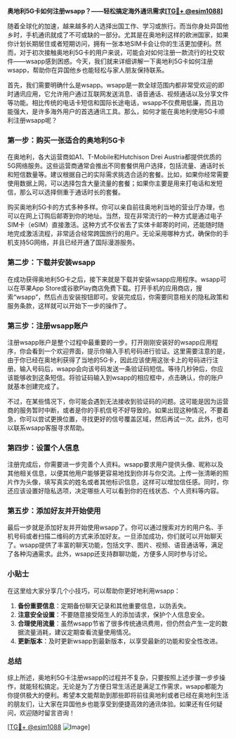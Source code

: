**奥地利5G卡如何注册wsapp？——轻松搞定海外通讯需求[[TG💪+ @esim1088](https://t.me/s/esim1088)]**

随着全球化的加速，越来越多的人选择出国工作、学习或旅行。而当你身处异国他乡时，手机通讯就成了不可或缺的一部分。尤其是在奥地利这样的欧洲国家，如果你计划长期居住或者短期访问，拥有一张本地SIM卡会让你的生活更加便利。然而，对于初次接触奥地利5G卡的用户来说，可能会对如何注册一款流行的社交软件——wsapp感到困惑。今天，我们就来详细讲解一下奥地利5G卡如何注册wsapp，帮助你在异国他乡也能轻松与家人朋友保持联系。

首先，我们需要明确什么是wsapp。wsapp是一款全球范围内都非常受欢迎的即时通讯应用，它允许用户通过互联网发送消息、语音通话、视频通话以及分享文件等功能。相比传统的电话卡短信和国际长途电话，wsapp不仅费用低廉，而且功能强大，是许多海外用户的首选通讯工具。那么，如何才能在奥地利使用5G卡顺利注册wsapp呢？

### 第一步：购买一张适合的奥地利5G卡

在奥地利，各大运营商如A1、T-Mobile和Hutchison Drei Austria都提供优质的5G网络服务。这些运营商通常会推出不同套餐供用户选择，包括流量、通话时长和短信数量等。建议根据自己的实际需求挑选合适的套餐。比如，如果你经常需要使用数据上网，可以选择包含大量流量的套餐；如果你主要是用来打电话和发短信，那么可以选择侧重于通话时长的套餐。

购买奥地利5G卡的方式多种多样。你可以亲自前往奥地利当地的营业厅办理，也可以在网上订购后邮寄到你的地址。当然，现在非常流行的一种方式是通过电子SIM卡（eSIM）直接激活。这种方式不仅省去了实体卡邮寄的时间，还能随时随地完成激活流程，非常适合经常跨国旅行的用户。无论采用哪种方式，确保你的手机支持5G网络，并且已经开通了国际漫游服务。

### 第二步：下载并安装wsapp

在成功获得奥地利5G卡之后，接下来就是下载并安装wsapp应用程序。wsapp可以在苹果App Store或谷歌Play商店免费下载。打开手机的应用商店，搜索“wsapp”，然后点击安装按钮即可。安装完成后，你需要同意相关的隐私政策和服务条款，这样就可以开始下一步的操作了。

### 第三步：注册wsapp账户

注册wsapp账户是整个过程中最重要的一步。打开刚刚安装好的wsapp应用程序，你会看到一个欢迎界面，提示你输入手机号码进行验证。这里需要注意的是，由于你已经在奥地利获得了当地的5G卡，因此应该使用这张卡上的号码进行注册。输入号码后，wsapp会向该号码发送一条验证码短信。等待几秒钟后，你应该能够收到这条短信。将验证码输入到wsapp的相应框中，点击确认，你的账户就基本创建完成了。

不过，在某些情况下，你可能会遇到无法接收到验证码的问题。这可能是因为运营商的服务暂时中断，或者是你的手机信号不好导致的。如果出现这种情况，不要着急，你可以尝试更换位置，寻找更好的信号覆盖区域，然后再试一次。此外，也可以联系wsapp客服寻求帮助。

### 第四步：设置个人信息

注册完成后，你需要进一步完善个人资料。wsapp要求用户提供头像、昵称以及其他相关信息，以便其他用户能够更容易地找到你并与你交流。上传一张清晰的照片作为头像，填写真实的姓名或者其他标识信息，这样可以增加信任感。同时，你还应该设置好隐私选项，决定哪些人可以看到你的在线状态、个人资料等内容。

### 第五步：添加好友并开始使用

最后一步就是添加好友并开始使用wsapp了。你可以通过搜索对方的用户名、手机号码或者扫描二维码的方式来添加好友。一旦添加成功，你们就可以开始聊天了。wsapp提供了丰富的聊天功能，包括文字、图片、视频、语音通话等，满足了各种沟通需求。此外，wsapp还支持群聊功能，方便多人同时参与讨论。

### 小贴士

在这里给大家分享几个小技巧，可以帮助你更好地利用wsapp：

1. **备份重要信息**：定期备份聊天记录和其他重要信息，以防丢失。
2. **注意安全设置**：不要随意接受陌生人的添加请求，保护个人信息安全。
3. **合理使用流量**：虽然wsapp节省了很多传统通讯费用，但仍然会产生一定的数据流量消耗，建议定期查看流量使用情况。
4. **更新版本**：及时更新wsapp到最新版本，以享受最新的功能和安全性改进。

### 总结

综上所述，奥地利5G卡注册wsapp的过程并不复杂，只要按照上述步骤一步步操作，就能轻松搞定。无论是为了方便日常生活还是满足工作需求，wsapp都能为你提供极大的便利。希望本文能帮助到那些即将前往奥地利或者已经在奥地利生活的朋友们，让大家在异国他乡也能享受到便捷高效的通讯体验。如果还有任何疑问，欢迎随时留言咨询！

[[TG💪+ @esim1088](https://t.me/s/esim1088) ![Image](https://i.postimg.cc/4NQfJmqS/Snipaste-2025-05-13-00-14-12.png)]
